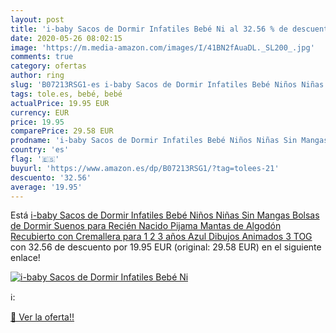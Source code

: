 ```yaml
---
layout: post
title: 'i-baby Sacos de Dormir Infatiles Bebé Ni al 32.56 % de descuento'
date: 2020-05-26 08:02:15
image: 'https://m.media-amazon.com/images/I/41BN2fAuaDL._SL200_.jpg'
comments: true
category: ofertas
author: ring
slug: 'B07213RSG1-es i-baby Sacos de Dormir Infatiles Bebé Niños Niñas Sin...'
tags: tole.es, bebé, bebé
actualPrice: 19.95 EUR
currency: EUR
price: 19.95
comparePrice: 29.58 EUR
prodname: 'i-baby Sacos de Dormir Infatiles Bebé Niños Niñas Sin Mangas Bolsas de Dormir Suenos para Recién Nacido Pijama Mantas de Algodón Recubierto con Cremallera para 1 2 3 años Azul Dibujos Animados 3 TOG'
country: 'es'
flag: '🇪🇸'
buyurl: 'https://www.amazon.es/dp/B07213RSG1/?tag=tolees-21'
descuento: '32.56'
average: '19.95'
---
```


Está [i-baby Sacos de Dormir Infatiles Bebé Niños Niñas Sin Mangas Bolsas de Dormir Suenos para Recién Nacido Pijama Mantas de Algodón Recubierto con Cremallera para 1 2 3 años Azul Dibujos Animados 3 TOG](https://www.amazon.es/dp/B07213RSG1/?tag=tolees-21) con 32.56 de descuento por 19.95 EUR (original: 29.58 EUR) en el siguiente enlace!

[![i-baby Sacos de Dormir Infatiles Bebé Ni](https://m.media-amazon.com/images/I/41BN2fAuaDL._SL200_.jpg)](https://www.amazon.es/dp/B07213RSG1/?tag=tolees-21)

ℹ️:


[🛒 Ver la oferta!!](https://www.amazon.es/dp/B07213RSG1/?tag=tolees-21)
